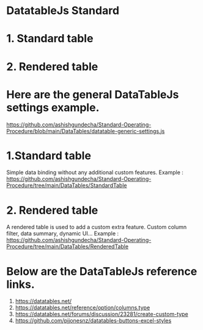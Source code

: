 # DatatableJs Standard

# 1. Standard table
# 2. Rendered table

# Here are the general DataTableJs settings example.
https://github.com/ashishgundecha/Standard-Operating-Procedure/blob/main/DataTables/datatable-generic-settings.js

# 1.Standard table
 Simple data binding without any additional custom features.
 Example : https://github.com/ashishgundecha/Standard-Operating-Procedure/tree/main/DataTables/StandardTable
 
# 2. Rendered table
 A rendered table is used to add a custom extra feature. Custom column filter, data summary, dynamic UI...
 Example : https://github.com/ashishgundecha/Standard-Operating-Procedure/tree/main/DataTables/RenderedTable
 
 # Below are the DataTableJs reference links.
 1. https://datatables.net/
 2. https://datatables.net/reference/option/columns.type
 3. https://datatables.net/forums/discussion/23281/create-custom-type
 4. https://github.com/pjjonesnz/datatables-buttons-excel-styles
 
